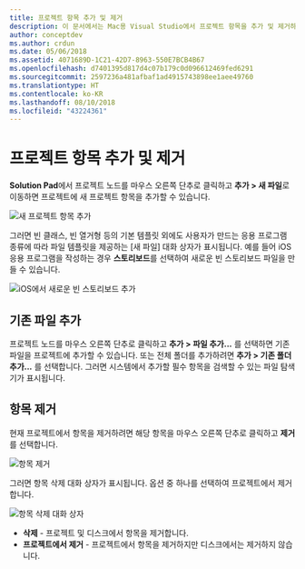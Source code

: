 ```yaml
---
title: 프로젝트 항목 추가 및 제거
description: 이 문서에서는 Mac용 Visual Studio에서 프로젝트 항목을 추가 및 제거하는 방법을 설명합니다.
author: conceptdev
ms.author: crdun
ms.date: 05/06/2018
ms.assetid: 4071689D-1C21-42D7-8963-550E7BCB4B67
ms.openlocfilehash: d7401395d817d4c07b179c0d096612469fed6291
ms.sourcegitcommit: 2597236a481afbaf1ad4915743898ee1aee49760
ms.translationtype: HT
ms.contentlocale: ko-KR
ms.lasthandoff: 08/10/2018
ms.locfileid: "43224361"
---
```

# <a name="adding-and-removing-project-items"></a>프로젝트 항목 추가 및 제거

**Solution Pad**에서 프로젝트 노드를 마우스 오른쪽 단추로 클릭하고 **추가 > 새 파일**로 이동하면 프로젝트에 새 프로젝트 항목을 추가할 수 있습니다.

![새 프로젝트 항목 추가](media/add-and-remove-project-items-image1.png)

그러면 빈 클래스, 빈 열거형 등의 기본 템플릿 외에도 사용자가 만드는 응용 프로그램 종류에 따라 파일 템플릿을 제공하는 [새 파일] 대화 상자가 표시됩니다. 예를 들어 iOS 응용 프로그램을 작성하는 경우 **스토리보드**를 선택하여 새로운 빈 스토리보드 파일을 만들 수 있습니다.

![iOS에서 새로운 빈 스토리보드 추가](media/add-and-remove-project-items-image2.png)

## <a name="adding-existing-files"></a>기존 파일 추가

프로젝트 노드를 마우스 오른쪽 단추로 클릭하고 **추가 > 파일 추가...** 를 선택하면 기존 파일을 프로젝트에 추가할 수 있습니다. 또는 전체 폴더를 추가하려면 **추가 > 기존 폴더 추가...** 를 선택합니다. 그러면 시스템에서 추가할 필수 항목을 검색할 수 있는 파일 탐색기가 표시됩니다.


## <a name="removing-items"></a>항목 제거

현재 프로젝트에서 항목을 제거하려면 해당 항목을 마우스 오른쪽 단추로 클릭하고 **제거**를 선택합니다.

![항목 제거](media/add-and-remove-project-items-image3.png)

그러면 항목 삭제 대화 상자가 표시됩니다. 옵션 중 하나를 선택하여 프로젝트에서 제거합니다.

![항목 삭제 대화 상자](media/add-and-remove-project-items-image4.png)

* **삭제** - 프로젝트 및 디스크에서 항목을 제거합니다.
* **프로젝트에서 제거** - 프로젝트에서 항목을 제거하지만 디스크에서는 제거하지 않습니다. 